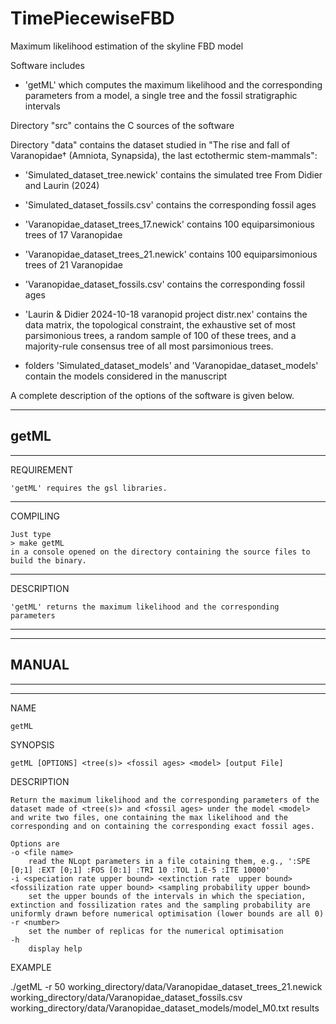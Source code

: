 # TimePiecewiseFBD
Maximum likelihood estimation of the skyline FBD model

Software includes

 - 'getML'
	which computes the maximum likelihood and the corresponding parameters from a model, a single tree and the fossil stratigraphic intervals


Directory "src" contains the C sources of the software

Directory "data" contains the dataset studied in "The rise and fall of Varanopidae† (Amniota, Synapsida), the last ectothermic stem-mammals":


 - 'Simulated_dataset_tree.newick'
  contains the simulated tree From Didier and Laurin (2024)
  
 - 'Simulated_dataset_fossils.csv'
   contains the  corresponding fossil ages

 - 'Varanopidae_dataset_trees_17.newick'
  contains 100 equiparsimonious trees of 17 Varanopidae
  
 - 'Varanopidae_dataset_trees_21.newick'
  contains 100 equiparsimonious trees of 21 Varanopidae

 - 'Varanopidae_dataset_fossils.csv'
   contains the corresponding fossil ages
   
 - 'Laurin & Didier 2024-10-18 varanopid project distr.nex'
  contains the data matrix, the topological constraint, the exhaustive set of most parsimonious trees, a random sample of 100 of these trees, and a majority-rule consensus tree of all most parsimonious trees.
   
 - folders 'Simulated_dataset_models' and 'Varanopidae_dataset_models' contain the models considered in the manuscript


A complete description of the options of the software is given below.


------------
 getML 
------------

--------------------------
REQUIREMENT

	'getML' requires the gsl libraries.

--------------------------
COMPILING

	Just type
	> make getML
	in a console opened on the directory containing the source files to build the binary.

--------------------------
DESCRIPTION

	'getML' returns the maximum likelihood and the corresponding parameters


--------------------------
--------------------------
MANUAL
--------------------------
--------------------------


--------------------------

NAME

	getML
	
SYNOPSIS

	getML [OPTIONS] <tree(s)> <fossil ages> <model> [output File]

DESCRIPTION

	Return the maximum likelihood and the corresponding parameters of the dataset made of <tree(s)> and <fossil ages> under the model <model> and write two files, one containing the max likelihood and the corresponding and on containing the corresponding exact fossil ages.

	Options are
	-o <file name> 
		read the NLopt parameters in a file cotaining them, e.g., ':SPE [0;1] :EXT [0;1] :FOS [0:1] :TRI 10 :TOL 1.E-5 :ITE 10000'
	-i <speciation rate upper bound> <extinction rate  upper bound> <fossilization rate upper bound> <sampling probability upper bound>
		set the upper bounds of the intervals in which the speciation, extinction and fossilization rates and the sampling probability are uniformly drawn before numerical optimisation (lower bounds are all 0)
	-r <number>
		set the number of replicas for the numerical optimisation
	-h
		display help

EXAMPLE

./getML -r 50 working_directory/data/Varanopidae_dataset_trees_21.newick working_directory/data/Varanopidae_dataset_fossils.csv working_directory/data/Varanopidae_dataset_models/model_M0.txt results

